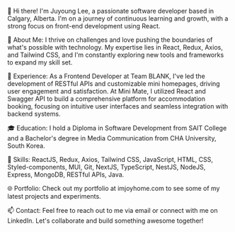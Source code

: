 👋 Hi there! I'm Juyoung Lee, a passionate software developer based in Calgary, Alberta. I'm on a journey of continuous learning and growth, with a strong focus on front-end development using React.

🚀 About Me: I thrive on challenges and love pushing the boundaries of what's possible with technology. My expertise lies in React, Redux, Axios, and Tailwind CSS, and I'm constantly exploring new tools and frameworks to expand my skill set.

💼 Experience: As a Frontend Developer at Team BLANK, I've led the development of RESTful APIs and customizable mini homepages, driving user engagement and satisfaction. At Mini Mate, I utilized React and Swagger API to build a comprehensive platform for accommodation booking, focusing on intuitive user interfaces and seamless integration with backend systems.

🎓 Education: I hold a Diploma in Software Development from SAIT College and a Bachelor's degree in Media Communication from CHA University, South Korea.

🔧 Skills: ReactJS, Redux, Axios, Tailwind CSS, JavaScript, HTML, CSS, Styled-components, MUI, Git, NextJS, TypeScript, NestJS, NodeJS, Express, MongoDB, RESTful APIs, Java.

🌐 Portfolio: Check out my portfolio at imjoyhome.com to see some of my latest projects and experiments.

📫 Contact: Feel free to reach out to me via email or connect with me on LinkedIn. Let's collaborate and build something awesome together!
